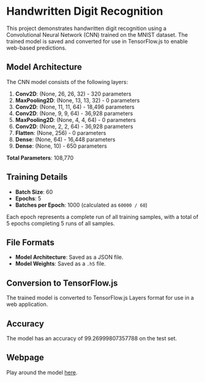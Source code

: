 # Handwritten Digit Recognition

This project demonstrates handwritten digit recognition using a Convolutional Neural Network (CNN) trained on the MNIST dataset. The trained model is saved and converted for use in TensorFlow.js to enable web-based predictions.

## Model Architecture

The CNN model consists of the following layers:

1. **Conv2D**: (None, 26, 26, 32) - 320 parameters
2. **MaxPooling2D**: (None, 13, 13, 32) - 0 parameters
3. **Conv2D**: (None, 11, 11, 64) - 18,496 parameters
4. **Conv2D**: (None, 9, 9, 64) - 36,928 parameters
5. **MaxPooling2D**: (None, 4, 4, 64) - 0 parameters
6. **Conv2D**: (None, 2, 2, 64) - 36,928 parameters
7. **Flatten**: (None, 256) - 0 parameters
8. **Dense**: (None, 64) - 16,448 parameters
9. **Dense**: (None, 10) - 650 parameters

**Total Parameters**: 108,770

## Training Details

- **Batch Size**: 60
- **Epochs**: 5
- **Batches per Epoch**: 1000 (calculated as `60000 / 60`)

Each epoch represents a complete run of all training samples, with a total of 5 epochs completing 5 runs of all samples.

## File Formats

- **Model Architecture**: Saved as a JSON file.
- **Model Weights**: Saved as a `.h5` file.

## Conversion to TensorFlow.js

The trained model is converted to TensorFlow.js Layers format for use in a web application.

## Accuracy

The model has an accuracy of 99.26999807357788 on the test set.

## Webpage

Play around the model [here](https://rasik-nep.github.io/Handwritten-Digit-Recognition-Web-App/).
